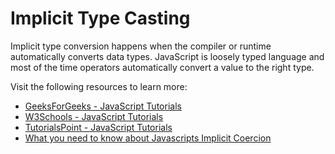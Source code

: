 # Implicit Type Casting

Implicit type conversion happens when the compiler or runtime automatically converts data types. JavaScript is loosely typed language and most of the time operators automatically convert a value to the right type.

Visit the following resources to learn more:

- [GeeksForGeeks - JavaScript Tutorials](https://www.geeksforgeeks.org/javascript-type-conversion/)
- [W3Schools - JavaScript Tutorials](https://www.w3schools.com/js/js_type_conversion.asp)
- [TutorialsPoint - JavaScript Tutorials](https://www.tutorialspoint.com/explain-typecasting-in-javascript)
- [What you need to know about Javascripts Implicit Coercion](https://dev.to/promisetochi/what-you-need-to-know-about-javascripts-implicit-coercion-e23)
